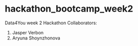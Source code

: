 # hackathon_bootcamp_week2
Data4You week 2 Hackathon
Collaborators:
1. Jasper Verbon
2. Aryuna Shoynzhonova
